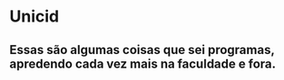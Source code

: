 # Unicid
## Essas são algumas coisas que sei programas, apredendo cada vez mais na faculdade e fora.
